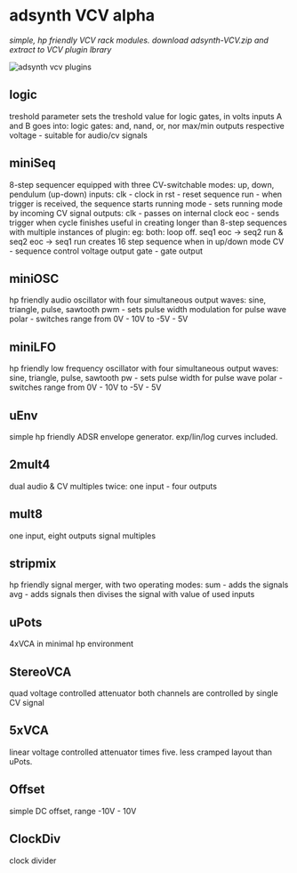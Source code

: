 # adsynth VCV alpha
 
 *simple, hp friendly VCV rack modules. download adsynth-VCV.zip and extract to VCV plugin lbrary*
 
 <img src="https://user-images.githubusercontent.com/35740399/76233859-21e41b80-6229-11ea-96d6-a0404652a499.png" alt="adsynth vcv plugins"> 
 
## logic

treshold parameter sets the treshold value for logic gates, in volts
inputs A and B goes into:
logic gates: and, nand, or, nor
max/min outputs respective voltage - suitable for audio/cv signals

## miniSeq

8-step sequencer equipped with three CV-switchable modes: up, down, pendulum (up-down)
inputs:
clk - clock in
rst - reset sequence
run - when trigger is received, the sequence starts running
mode - sets running mode by incoming CV signal
outputs:
clk - passes on internal clock
eoc - sends trigger when cycle finishes 
useful in creating longer than 8-step sequences with multiple instances of plugin:
eg: both: loop off. seq1 eoc -> seq2 run & seq2 eoc -> seq1 run creates 16 step sequence when in up/down mode
CV - sequence control voltage output
gate - gate output


## miniOSC

hp friendly audio oscillator with four simultaneous output waves: sine, triangle, pulse, sawtooth
pwm - sets pulse width modulation for pulse wave
polar - switches range from 0V - 10V to -5V - 5V

## miniLFO

hp friendly low frequency oscillator with four simultaneous output waves: sine, triangle, pulse, sawtooth
pw - sets pulse width for pulse wave
polar - switches range from 0V - 10V to -5V - 5V

## uEnv

simple hp friendly ADSR envelope generator.
exp/lin/log curves included.

## 2mult4

dual audio & CV multiples
twice: one input - four outputs

## mult8

one input, eight outputs signal multiples

## stripmix

hp friendly signal merger, with two operating modes:
sum - adds the signals
avg - adds signals then divises the signal with value of used inputs

## uPots

4xVCA in minimal hp environment

## StereoVCA

quad voltage controlled attenuator
both channels are controlled by single CV signal

## 5xVCA

linear voltage controlled attenuator times five.
less cramped layout than uPots.

## Offset

simple DC offset, range -10V - 10V

## ClockDiv

clock divider